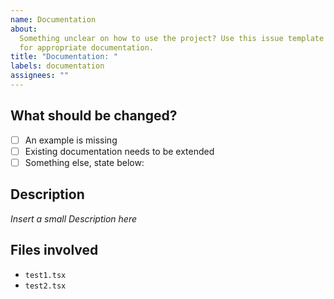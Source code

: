 ```yaml
---
name: Documentation
about:
  Something unclear on how to use the project? Use this issue template to ask
  for appropriate documentation.
title: "Documentation: "
labels: documentation
assignees: ""
---
```


## What should be changed?

- [ ] An example is missing
- [ ] Existing documentation needs to be extended
- [ ] Something else, state below:

## Description

_Insert a small Description here_

## Files involved

- `test1.tsx`
- `test2.tsx`
